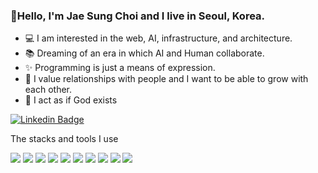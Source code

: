 ### 👋Hello, I'm Jae Sung Choi and I live in Seoul, Korea.

- 💻 I am interested in the web, AI, infrastructure, and architecture.
- 📚 Dreaming of an era in which AI and Human collaborate.
- ✨ Programming is just a means of expression.
- 💚 I value relationships with people and I want to be able to grow with each other.
- 📖 I act as if God exists

[![Linkedin Badge](https://img.shields.io/badge/-LinkedIn-blue?style=flat-square&logo=Linkedin&logoColor=white&link=https://www.linkedin.com/in/jaesung-choi-7931a1207/)](https://www.linkedin.com/in/jaesung-choi-7931a1207/)


The stacks and tools I use

<img src="https://img.shields.io/badge/.NET-512BD4?style=flat-square&logo=.NET&logoColor=f4f4f4"> <img src="https://img.shields.io/badge/Csharp-512BD4?logo=C%23"> <img src="https://img.shields.io/badge/Cosmos-0078D4?style=flat-square&logo=Microsoft Azure&logoColor=f4f4f4"> <img src="https://img.shields.io/badge/Blob-0078D4?style=flat-square&logo=Microsoft Azure&logoColor=f4f4f4"> <img src="https://img.shields.io/badge/Cognitive-0078D4?style=flat-square&logo=Microsoft Azure&logoColor=f4f4f4"> <img src="https://img.shields.io/badge/App Service-0078D4?style=flat-square&logo=Microsoft Azure&logoColor=f4f4f4"> <img src="https://img.shields.io/badge/Azure Functions-0078D4?style=flat-square&logo=Azure Functions&logoColor=f4f4f4"> 
<img src="https://img.shields.io/badge/Blazor-512BD4?style=flat-square&logo=Blazor&logoColor=f4f4f4"> <img src="https://img.shields.io/badge/JavaScript-F7DF1E?style=flat-square&logo=JavaScript&logoColor=262626"> <img src="https://img.shields.io/badge/MongoDB-47A248?style=flat-square&logo=MongoDB&logoColor=f4f4f4"> 
